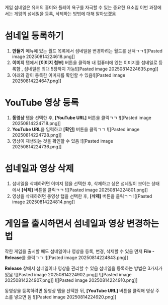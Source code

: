 게임 섬네일은 유저의 흥미와 플레이 욕구를 자극할 수 있는 중요한 요소임
이번 과정에서는 게임의 섬네일을 등록, 삭제하는 방법에 대해 알아보겠음

# 섬네일 등록하기
1. **만들기** 메뉴에 있는 월드 목록에서 섬네일을 변경하려는 월드를 선택ㄱㄱ![[Pasted image 20250814224618.png]]
2. **이미지** 탭에서 **[이미지 첨부]** 버튼을 클릭해 내 컴퓨터에 있는 이미지를 섬네일로 등록함 , 섬네일은 최대 5장까지 가능![[Pasted image 20250814224635.png]]
3. 아래와 같이 등록한 이미지를 확인할 수 있음![[Pasted image 20250814224647.png]]

# YouTube 영상 등록
1. **동영상** 탭을 선택한 후, **[YouTube URL]** 버튼을 클릭ㄱㄱ ![[Pasted image 20250814224718.png]]
2. **YouTube URL**을 입력하고 **[확인]** 버튼을 클릭ㄱㄱ ![[Pasted image 20250814224728.png]]
3. 영상이 재생되는 것을 확인할 수 있음 ![[Pasted image 20250814224736.png]]

# 섬네일과 영상 삭제
1. 섬네일을 삭제하려면 이미지 탭을 선택한 후, 삭제하고 싶은 섬네일이 보이는 상태에서 **[삭제]** 버튼을 클릭ㄱㄱ ![[Pasted image 20250814224801.png]]
2. 영상을 삭제하려면 동영상 탭을 선택한 후, **[삭제]** 버튼을 클릭ㄱㄱ ![[Pasted image 20250814224814.png]]

# 게임을 출시하면서 섬네일과 영상 변경하는법
작한 게임을 출시할 때도 섬네일이나 영상을 등록, 변경, 삭제할 수 있음
먼저 **File - Release**를 클릭ㄱㄱ
![[Pasted image 20250814224843.png]]

**Release** 창에서 섬네일이나 영상을 관리할 수 있음
섬네일을 등록하는 방법은 3가지가 있음
![[Pasted image 20250814224902.png]]
![[Pasted image 20250814224907.png]]
![[Pasted image 20250814224910.png]]

동영상을 등록하려면 동영상 탭을 선택한 뒤, **[YouTube URL]** 버튼을 클릭해 영상 주소를 넣으면 됨
![[Pasted image 20250814224920.png]]